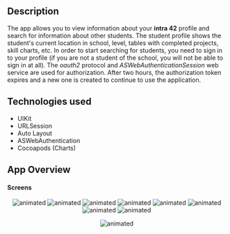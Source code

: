 ## Description
The app allows you to view information about your **intra 42** profile and search for information about other students.
The student profile shows the student's current location in school, level, tables with completed projects, skill charts, etc.
In order to start searching for students, you need to sign in to your profile (if you are not a student of the school, you will not be able to sign in at all).
The *oauth2* protocol and *ASWebAuthenticationSession* web service are used for authorization.
After two hours, the authorization token expires and a new one is created to continue to use the application.

## Technologies used
- UIKit
- URLSession
- Auto Layout
- ASWebAuthentication
- Cocoapods (Charts)

## App Overview
#### Screens
<p align="center">
	<img src="./Screens/start_screen.png" alt="animated" />
	<img src="./Screens/authenticatioin.png" alt="animated" />
	<img src="./Screens/searchUserScreen.png" alt="animated" />
	<img src="./Screens/user_not_found.png" alt="animated" />
	<img src="./Screens/error_network.png" alt="animated" />
	<img src="./Screens/home_page.png" alt="animated" />
	<img src="./Screens/skills_chart.png" alt="animated" />
	<img src="./Screens/searched_user_screen.png" alt="animated" />
</p>


<p align="center">
	<img src="./Screens/start_screen.png" alt="animated" />
</p>
